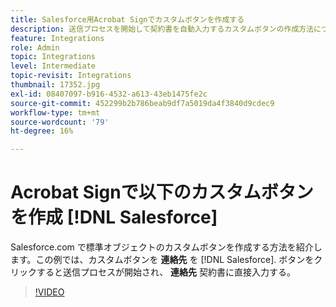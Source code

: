 ```yaml
---
title: Salesforce用Acrobat Signでカスタムボタンを作成する
description: 送信プロセスを開始して契約書を自動入力するカスタムボタンの作成方法について説明します。
feature: Integrations
role: Admin
topic: Integrations
level: Intermediate
topic-revisit: Integrations
thumbnail: 17352.jpg
exl-id: 08407097-b916-4532-a613-43eb1475fe2c
source-git-commit: 452299b2b786beab9df7a5019da4f3840d9cdec9
workflow-type: tm+mt
source-wordcount: '79'
ht-degree: 16%

---
```


# Acrobat Signで以下のカスタムボタンを作成 [!DNL Salesforce]

Salesforce.com で標準オブジェクトのカスタムボタンを作成する方法を紹介します。この例では、カスタムボタンを **連絡先** を [!DNL Salesforce]. ボタンをクリックすると送信プロセスが開始され、 **連絡先** 契約書に直接入力する。

>[!VIDEO](https://video.tv.adobe.com/v/17352?quality=12&learn=on&hidetitle=true)
